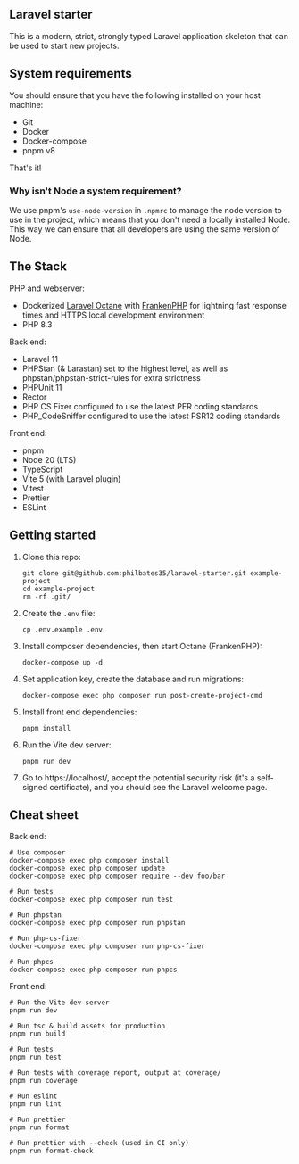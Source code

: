 ## Laravel starter

This is a modern, strict, strongly typed Laravel application skeleton that can be used to start new projects.

## System requirements

You should ensure that you have the following installed on your host machine:

* Git
* Docker
* Docker-compose
* pnpm v8

That's it!

### Why isn't Node a system requirement?

We use pnpm's `use-node-version` in `.npmrc` to manage the node version to use in the project, which means that you don't need a locally installed Node. This way we can ensure that all developers are using the same version of Node.

## The Stack

PHP and webserver:
* Dockerized [Laravel Octane](https://laravel.com/docs/10.x/octane) with [FrankenPHP](https://frankenphp.dev) for lightning fast response times and HTTPS local development environment
* PHP 8.3

Back end:
* Laravel 11
* PHPStan (& Larastan) set to the highest level, as well as phpstan/phpstan-strict-rules for extra strictness
* PHPUnit 11
* Rector
* PHP CS Fixer configured to use the latest PER coding standards
* PHP_CodeSniffer configured to use the latest PSR12 coding standards

Front end:
* pnpm
* Node 20 (LTS)
* TypeScript
* Vite 5 (with Laravel plugin)
* Vitest
* Prettier
* ESLint

## Getting started

1. Clone this repo:
   ```shell
   git clone git@github.com:philbates35/laravel-starter.git example-project
   cd example-project
   rm -rf .git/
   ```

2. Create the `.env` file:
   ```shell
   cp .env.example .env
   ```

3. Install composer dependencies, then start Octane (FrankenPHP):
    ```shell
    docker-compose up -d
    ```

4. Set application key, create the database and run migrations:
   ```shell
   docker-compose exec php composer run post-create-project-cmd
    ```

5. Install front end dependencies:
    ```shell
    pnpm install
    ```

6. Run the Vite dev server:

    ```shell
    pnpm run dev
    ```

7. Go to https://localhost/, accept the potential security risk (it's a self-signed certificate), and you should see the Laravel welcome page.

## Cheat sheet

Back end:

```shell
# Use composer
docker-compose exec php composer install
docker-compose exec php composer update
docker-compose exec php composer require --dev foo/bar

# Run tests
docker-compose exec php composer run test

# Run phpstan
docker-compose exec php composer run phpstan

# Run php-cs-fixer
docker-compose exec php composer run php-cs-fixer

# Run phpcs
docker-compose exec php composer run phpcs
```

Front end:

```shell
# Run the Vite dev server
pnpm run dev

# Run tsc & build assets for production
pnpm run build

# Run tests
pnpm run test

# Run tests with coverage report, output at coverage/
pnpm run coverage

# Run eslint
pnpm run lint

# Run prettier
pnpm run format

# Run prettier with --check (used in CI only)
pnpm run format-check
```
